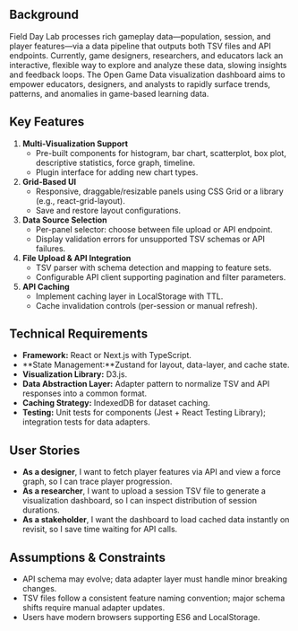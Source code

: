 ## Background
Field Day Lab processes rich gameplay data—population, session, and player features—via a data pipeline that outputs both TSV files and API endpoints. Currently, game designers, researchers, and educators lack an interactive, flexible way to explore and analyze these data, slowing insights and feedback loops. The Open Game Data visualization dashboard aims to empower educators, designers, and analysts to rapidly surface trends, patterns, and anomalies in game-based learning data.

##  Key Features
1. **Multi-Visualization Support**  
   - Pre-built components for histogram, bar chart, scatterplot, box plot, descriptive statistics, force graph, timeline.  
   - Plugin interface for adding new chart types.  
2. **Grid-Based UI**  
   - Responsive, draggable/resizable panels using CSS Grid or a library (e.g., react-grid-layout).  
   - Save and restore layout configurations.  
3. **Data Source Selection**  
   - Per-panel selector: choose between file upload or API endpoint.  
   - Display validation errors for unsupported TSV schemas or API failures.  
4. **File Upload & API Integration**  
   - TSV parser with schema detection and mapping to feature sets.  
   - Configurable API client supporting pagination and filter parameters.  
5. **API Caching**  
   - Implement caching layer in LocalStorage with TTL.  
   - Cache invalidation controls (per-session or manual refresh).
  
## Technical Requirements
- **Framework:** React or Next.js with TypeScript.  
- **State Management:**Zustand for layout, data-layer, and cache state.  
- **Visualization Library:** D3.js.  
- **Data Abstraction Layer:** Adapter pattern to normalize TSV and API responses into a common format.  
- **Caching Strategy:** IndexedDB for dataset caching.  
- **Testing:** Unit tests for components (Jest + React Testing Library); integration tests for data adapters.

## User Stories
- **As a designer**, I want to fetch player features via API and view a force graph, so I can trace player progression.  
- **As a researcher**, I want to upload a session TSV file to generate a visualization dashboard, so I can inspect distribution of session durations.  
- **As a stakeholder**, I want the dashboard to load cached data instantly on revisit, so I save time waiting for API calls.

## Assumptions & Constraints
- API schema may evolve; data adapter layer must handle minor breaking changes.  
- TSV files follow a consistent feature naming convention; major schema shifts require manual adapter updates.  
- Users have modern browsers supporting ES6 and LocalStorage.
